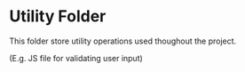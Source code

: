 # Utility Folder

This folder store utility operations used thoughout the project.

(E.g. JS file for validating user input)
